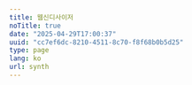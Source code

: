 ```yaml
---
title: 웹신디사이저
noTitle: true
date: "2025-04-29T17:00:37"
uuid: "cc7ef6dc-8210-4511-8c70-f8f68b0b5d25"
type: page
lang: ko
url: synth
---
```


<!-- @template keyboard -->
